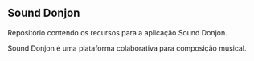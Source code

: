 ## Sound Donjon

Repositório contendo os recursos para a aplicação Sound Donjon.

Sound Donjon é uma plataforma colaborativa para composição musical.
